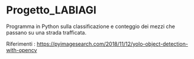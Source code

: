 # Progetto_LABIAGI
Programma in Python sulla classificazione e conteggio dei mezzi che passano su una strada trafficata.

Riferimenti : https://pyimagesearch.com/2018/11/12/yolo-object-detection-with-opencv
